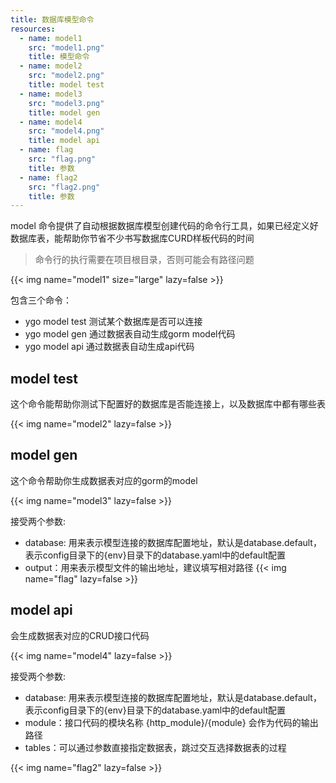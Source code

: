 ```yaml
---
title: 数据库模型命令
resources:
  - name: model1
    src: "model1.png"
    title: 模型命令
  - name: model2
    src: "model2.png"
    title: model test
  - name: model3
    src: "model3.png"
    title: model gen
  - name: model4
    src: "model4.png"
    title: model api
  - name: flag
    src: "flag.png"
    title: 参数
  - name: flag2
    src: "flag2.png"
    title: 参数
---
```


model 命令提供了自动根据数据库模型创建代码的命令行工具，如果已经定义好数据库表，能帮助你节省不少书写数据库CURD样板代码的时间

> 命令行的执行需要在项目根目录，否则可能会有路径问题

{{< img name="model1" size="large" lazy=false >}}

包含三个命令：

* ygo model test 测试某个数据库是否可以连接
* ygo model gen 通过数据表自动生成gorm model代码
* ygo model api 通过数据表自动生成api代码

## model test

这个命令能帮助你测试下配置好的数据库是否能连接上，以及数据库中都有哪些表

{{< img name="model2"  lazy=false >}}

## model gen

这个命令帮助你生成数据表对应的gorm的model

{{< img name="model3"  lazy=false >}}

接受两个参数:
- database: 用来表示模型连接的数据库配置地址，默认是database.default，表示config目录下的{env}目录下的database.yaml中的default配置
- output：用来表示模型文件的输出地址，建议填写相对路径
{{< img name="flag"  lazy=false >}}

## model api

会生成数据表对应的CRUD接口代码

{{< img name="model4"  lazy=false >}}


接受两个参数:
- database: 用来表示模型连接的数据库配置地址，默认是database.default，表示config目录下的{env}目录下的database.yaml中的default配置
- module：接口代码的模块名称 {http_module}/{module} 会作为代码的输出路径
- tables：可以通过参数直接指定数据表，跳过交互选择数据表的过程

{{< img name="flag2"  lazy=false >}}